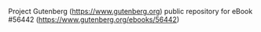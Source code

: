 Project Gutenberg (https://www.gutenberg.org) public repository for
eBook #56442 (https://www.gutenberg.org/ebooks/56442)

